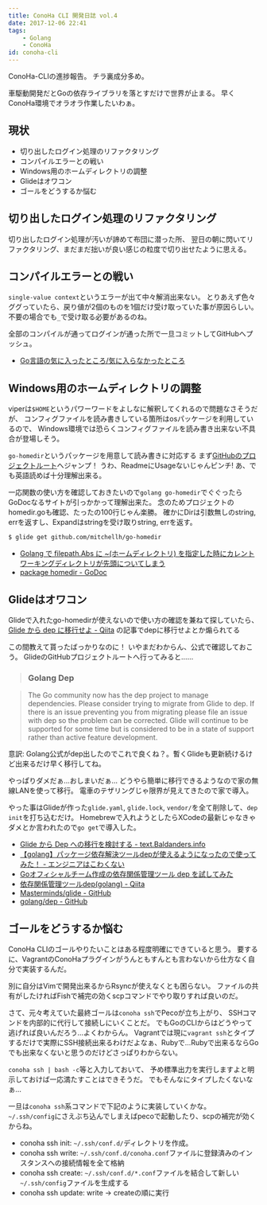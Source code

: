 ```yaml
---
title: ConoHa CLI 開発日誌 vol.4
date: 2017-12-06 22:41
tags:
    - Golang
    - ConoHa
id: conoha-cli
---
```


ConoHa-CLIの進捗報告。
チラ裏成分多め。

車駆動開発だとGoの依存ライブラリを落とすだけで世界が止まる。
早くConoHa環境でオラオラ作業したいわぁ。

## 現状

- 切り出したログイン処理のリファクタリング
- コンパイルエラーとの戦い
- Windows用のホームディレクトリの調整
- Glideはオワコン
- ゴールをどうするか悩む

<!-- more -->

## 切り出したログイン処理のリファクタリング

切り出したログイン処理が汚いが諦めて布団に潜った所、
翌日の朝に閃いてリファクタリング、まだまだ拙いが良い感じの粒度で切り出せたように思える。

## コンパイルエラーとの戦い

`single-value context`というエラーが出て中々解消出来ない。
とりあえず色々ググっていたら、戻り値が2個のものを1個だけ受け取っていた事が原因らしい。
不要の場合でも`_`で受け取る必要があるのね。

全部のコンパイルが通ってログインが通った所で一旦コミットしてGitHubへプッシュ。

- [Go言語の気に入ったところ/気に入らなかったところ](http://hakobe932.hatenablog.com/entry/2013/12/21/143305)

## Windows用のホームディレクトリの調整

viperは`$HOME`というパワーワードをよしなに解釈してくれるので問題なさそうだが、
コンフィグファイルを読み書きしている箇所はosパッケージを利用しているので、
Windows環境では恐らくコンフィグファイルを読み書き出来ない不具合が登場しそう。

`go-homedir`というパッケージを用意して読み書きに対応する
まず[GitHubのプロジェクトルート](https://github.com/mitchellh/go-homedir)へジャンプ！
うわ、ReadmeにUsageないじゃんピンチ!
あ、でも英語読めば十分理解出来る。

一応関数の使い方を確認しておきたいので`golang go-homedir`でぐぐったらGoDocなるサイトが引っかかって理解出来た。
念のためプロジェクトのhomedir.goも確認、たったの100行じゃん楽勝。
確かにDirは引数無しのstring, errを返すし、Expandはstringを受け取りstring, errを返す。

```Bash
$ glide get github.com/mitchellh/go-homedir
```

- [Golang で filepath.Abs に ~(ホームディレクトリ) を指定した時にカレントワーキングディレクトリが先頭についてしまう](http://tkuchiki.hatenablog.com/entry/2015/07/31/184555)
- [package homedir - GoDoc](https://godoc.org/github.com/mitchellh/go-homedir)

## Glideはオワコン

Glideで入れたgo-homedirが使えないので使い方の確認を兼ねて探していたら、
[Glide から dep に移行せよ - Qiita](https://qiita.com/spiegel-im-spiegel/items/e931ad1a7565d02d179e) の記事でdepに移行せよとか煽られてる

この間教えて貰ったばっかりなのに！
いやまだわからん、公式で確認しておこう。
GlideのGitHubプロジェクトルートへ行ってみると……

> ### Golang Dep

> The Go community now has the dep project to manage dependencies. Please consider trying to migrate from Glide to dep. If there is an issue preventing you from migrating please file an issue with dep so the problem can be corrected. Glide will continue to be supported for some time but is considered to be in a state of support rather than active feature development.

意訳: Golang公式がdep出したのでこれで良くね？。暫くGlideも更新続けるけど出来るだけ早く移行してね。

やっぱりダメだぁ…おしまいだぁ…
どうやら簡単に移行できるようなので家の無線LANを使って移行。
電車のテザリングじゃ限界が見えてきたので家で導入。

やった事はGlideが作った`glide.yaml`, `glide.lock`, `vendor/`を全て削除して、`dep init`を打ち込むだけ。
Homebrewで入れようとしたらXCodeの最新じゃなきゃダメとか言われたので`go get`で導入した。

- [Glide から Dep への移行を検討する - text.Baldanders.info](http://text.baldanders.info/golang/consider-switching-from-glide-to-dep/)
- [【golang】パッケージ依存解決ツールdepが使えるようになったので使ってみた！ - エンジニアはこわくない](http://tsujitaku50.hatenablog.com/entry/2017/02/24/190354)
- [Goオフィシャルチーム作成の依存関係管理ツール dep を試してみた](https://dev.classmethod.jp/go/dep/)
- [依存関係管理ツールdep(golang) - Qiita](https://qiita.com/Azizjan/items/66564b5dc7597717932b)
- [Masterminds/glide - GitHub](https://github.com/Masterminds/glide)
- [golang/dep - GitHub](https://github.com/golang/dep)

## ゴールをどうするか悩む

ConoHa CLIのゴールやりたいことはある程度明確にできていると思う。
要するに、VagrantのConoHaプラグインがうんともすんとも言わないから仕方なく自分で実装するんだ。

別に自分はVimで開発出来るからRsyncが使えなくとも困らない。
ファイルの共有がしたければFishで補完の効くscpコマンドでやり取りすれば良いのだ。

さて、元々考えていた最終ゴールは`conoha ssh`でPecoが立ち上がり、
SSHコマンドを内部的に代行して接続しにいくことだ。
でもGoのCLIからはどうやって逃げれば良いんだろう…よくわからん。
Vagrantでは現に`vagrant ssh`とタイプするだけで実際にSSH接続出来るわけだよなぁ、Rubyで…Rubyで出来るならGoでも出来なくないと思うのだけどさっぱりわからない。

`conoha ssh | bash -c`等と入力しておいて、
予め標準出力を実行しますよと明示しておけば一応満たすことはできそうだ。
でもそんなにタイプしたくないなぁ…

一旦は`conoha ssh`系コマンドで下記のように実装していくかな。
`~/.ssh/config`にさえぶち込んでしまえばpecoで起動したり、scpの補完が効くからね。

- conoha ssh init: `~/.ssh/conf.d/`ディレクトリを作成。
- conoha ssh write: `~/.ssh/conf.d/conoha.conf`ファイルに登録済みのインスタンスへの接続情報を全て格納
- conoha ssh create: `~/.ssh/conf.d/*.conf`ファイルを結合して新しい`~/.ssh/config`ファイルを生成する
- conoha ssh update: write -> createの順に実行

